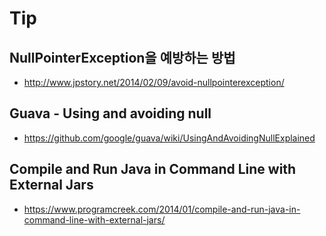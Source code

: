 # Tip
## NullPointerException을 예방하는 방법
- http://www.jpstory.net/2014/02/09/avoid-nullpointerexception/

## Guava - Using and avoiding null
- https://github.com/google/guava/wiki/UsingAndAvoidingNullExplained

## Compile and Run Java in Command Line with External Jars
- https://www.programcreek.com/2014/01/compile-and-run-java-in-command-line-with-external-jars/
